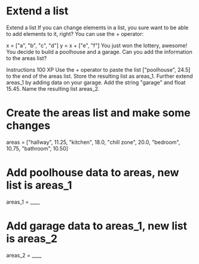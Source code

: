 # Extend a list

Extend a list
If you can change elements in a list, you sure want to be able to add elements to it, right? You can use the + operator:

x = ["a", "b", "c", "d"]
y = x + ["e", "f"]
You just won the lottery, awesome! You decide to build a poolhouse and a garage. Can you add the information to the areas list?

Instructions
100 XP
Use the + operator to paste the list ["poolhouse", 24.5] to the end of the areas list. Store the resulting list as areas_1.
Further extend areas_1 by adding data on your garage. Add the string "garage" and float 15.45. Name the resulting list areas_2.

# Create the areas list and make some changes
areas = ["hallway", 11.25, "kitchen", 18.0, "chill zone", 20.0,
         "bedroom", 10.75, "bathroom", 10.50]

# Add poolhouse data to areas, new list is areas_1
areas_1 = ____

# Add garage data to areas_1, new list is areas_2
areas_2 = ____